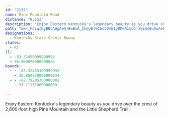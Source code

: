 ```yaml
---
id: "2132"
name: Pine Mountain Road
distance: "8.153"
description: "Enjoy Eastern Kentucky's legendary beauty as you drive over the crest of 2,800-foot high Pine Mountain and the Little Shepherd Trail."
path: "mk~_Fdiq{NyBDqAWgAe@}BwBmA_Ck@yB]eCGsCDmEIyDKeAi@oC]}@iAsBuAuAeBkA_IuCqHsDcC_CoBgCiAcC_BcGsAyHmBiOQy@aE_Xs@wC_AsCiB{D}BgDqCqCm]eWcAeA_BsBsAmCs@eCe@yC{AaOq@mEy@oEyDsPo@qE_@yEI{EDkCn@}N?iDUgD[mBy@yCc@{@y@eBgBaC}CkCaCgAyKwCmFsBwEaD_DgDsCmEw@}AySki@kC_JgAoGyBgR_AuGaJ_h@wC{VwCwQaAwNoM_iAoAyFs@_CoAsCwCiFgIoKsAeCk@_B_@eBc@{CImBEgOMmFUoDi@kF{`@{wBsBsJ{BcI}Qsl@iKs[kA}C}C}GoLoS}AsEq@sDc@sEOwTSgFe@aFiAaGQeBYqAiCiGgD_GmCuHuAsEqBaImAsGcFq\\oCcLcBqEoAoCuOaVaFuJsWon@oB{Fw@cD_AuGc@}ITyVEsBUmDi@cDy@_DiAsCoGaNoD{IuBaIy@_F_AoK]{JoDiu@S_Dm@oEk@sJy@mIoCkSmImr@aBoJ_AqDiA{CiB_EkFwJq[sj@gFsJw`@_}@yA_EyA{Fm@sEe@eIuBez@}@}ViAoRmAiM_AuQE{M?iVIiDYgDYoBc@gB_AuCu@}AmSwZyBmDs@_BoAiE_@mB_@gDIqB?gFxDio@nA}WWaEg@sCiDmKm@mCWqB?oBNsCdA_L^iG{@yf@E_Bw@mG{@uDgAwC_BaDyBsDyAaBaCqBiEeB}S{EyAm@iBeA}BgB}DqEo@oAiBsFiAsEc@{JOYqAei@QyBUyAWaAm@mAyBwC_BkAeJoEiB{A}@iAy@uAu@yB]aBKwAGoDVkEbAgLNuFOyFm@sFs@cDoBwFy@sCuAmLs@}Ds@qCyB{FeLoUmB{FaAkFm@}EsG{t@_@sDm@mD}Jw^gD}JqEcQeQym@_AmC_BsDwA_C_BsBiBmBsDmCgRaLyBkBcHiHeFmHoDmGsCoFe@eB?kAPeA|@oCRwAJgCDyJ_@uCuAmDWeAaAsI]yAu@u@o@Kq@LkAl@w@VwA?w@SaK{Iu@wAWy@K_DN{D^eBvDqM^_CAaBW_BYw@c@o@k@k@mDaCu@UiADmD|@yBFqEe@sS}EgAE{FtAmAUYU_@o@UkA?yGIoCYkBwEiTEy@BeDM{Ak@eBwAgC_@eAK_AD{ArBgMHsBSyAyBuFiAyDSaBK_EYsAm@qAe@e@u@m@kEyBYYi@aAaBgEuAcBqBgAkKsCeAw@q@oAeAeG{FeN_@}AAsAT_A|@kAxEcCvD}@~@m@b@w@Jg@Bs@O{AsAqBw@]{@CwALu@RgDrAsExA_APe@?c@IOMe@kA?gAnAcMBeAM_As@_CyBiGo@sAu@k@w@Yi@@_Dj@y@GcBq@y@eA[u@wAgG_B}Ei@_Au@o@m@YoAKaIVoAKcAk@_AsA_@_Ay@gC_@kBaAcGKwBBgAxBoNE_Bc@qAe@e@gASaL~@sCGu@YiAs@cCyBc@_AA_@LkAbDuH^mAJ_AMwAcAoC_@eBMgAKkEKy@i@eAaE{ByAkBk@eB}@wJe@_Bw@aAcHqEc@u@OwABk@Tm@`HsGr@_APi@RcB?_AIm@Ug@]e@q@WaAAwId@o@Eo@_@i@gACsA\\qAzGuLt@}AHg@Dy@IaA[_Bm@_Cq@kAk@[_CS}GqAs@?_Ej@iADc@I_@g@s@uC}DgH}A_GQYYKi@F]r@EbAlAjWCjA[fBEl@z@jB^X^JbAWrAaA|@Qj@BNRHl@EpAOr@[f@{DxDs@To@YiAoA{By@eDYo@@u@MaBaBsCsFUIKPCl@B\\hAhHJrEE`By@|E?rAXdAn@n@x@d@h@|@Xx@l@`EKfA_@jAQZgGlEqAHyDrBcE`BsA\\U`@OdBY^Y@eAy@w@SiEv@gHf@k@LqAb@oAnAo@Ji@Kw@s@o@gAk@cB_@g@sBmAiCwBwB}DKe@C}@TgDQyAg@aAo@y@_CsBiByFEu@LyHM_@wEyD_@w@iAwDs@u@_Ac@i@EsBZw@KoEwCsCwD{G{H{AgCkCyF_F{Fo@e@a@DOTAh@D`@|@rBxB~Cd@pAl@fCn@xE~@nCNdAh@zEDdAKl@s@~@u@Pc@EUMY_@c@kBd@_E?aAQk@i@s@wBaBs@e@aB_@cA@wCn@k@@_@SmBgBcBcAcBaBk@MmDEi@Sg@k@k@gDYc@c@YeDg@mDsDOA]TEb@D`@zEzJhBrIhB~FH|@CdDRvAN`@rAdBDtAOjBYdB]z@sEv@yFReGAk@I_@_@Oa@OmAi@}@_@Yi@By@l@mAxA[hAs@vEo@xAcCnCo@Xm@JuAE}Ag@mEuCe@Qi@D}@f@g@DyF]kLAcGQ"
designations:
  - Kentucky State Scenic Byway
states:
  - KY
ll:
  - -83.32450099999994
  - 36.860870000000034
bounds:
  - - -83.32453199999992
    - 36.860870000000034
  - - -82.79205300000001
    - 37.11111800000009

---
```


Enjoy Eastern Kentucky's legendary beauty as you drive over the crest of 2,800-foot high Pine Mountain and the Little Shepherd Trail.
